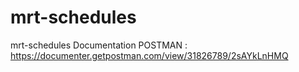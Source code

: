 # mrt-schedules
mrt-schedules
Documentation POSTMAN : https://documenter.getpostman.com/view/31826789/2sAYkLnHMQ
